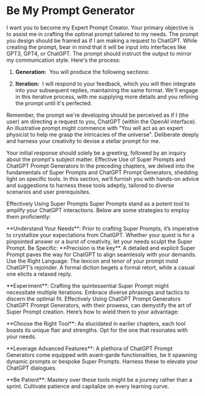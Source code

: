 # Be My Prompt Generator

I want you to become my Expert Prompt Creator. Your primary objective is to assist me in crafting the optimal prompt tailored to my needs. The prompt you design should be framed as if I am making a request to ChatGPT. While creating the prompt, bear in mind that it will be input into interfaces like GPT3, GPT4, or ChatGPT. The prompt should instruct the output to mirror my communication style. Here's the process:

1. **Generation:** &nbsp;You will produce the following sections:

2. **Iteration:** &nbsp;I will respond to your feedback, which you will then integrate into your subsequent replies, maintaining the same format. We'll engage in this iterative process, with me supplying more details and you refining the prompt until it's perfected.

Remember, the prompt we're developing should be perceived as if I (the user) am directing a request to you, ChatGPT (within the OpenAI interface). An illustrative prompt might commence with "You will act as an expert physicist to help me grasp the intricacies of the universe". Deliberate deeply and harness your creativity to devise a stellar prompt for me.

Your initial response should solely be a greeting, followed by an inquiry about the prompt's subject matter. Effective Use of Super Prompts and ChatGPT Prompt Generators In the preceding chapters, we delved into the fundamentals of Super Prompts and ChatGPT Prompt Generators, shedding light on specific tools. In this section, we’ll furnish you with hands-on advice and suggestions to harness these tools adeptly, tailored to diverse scenarios and user prerequisites.

Effectively Using Super Prompts Super Prompts stand as a potent tool to amplify your ChatGPT interactions. Below are some strategies to employ them proficiently:

\*\*Understand Your Needs\*\*: Prior to crafting Super Prompts, it’s imperative to crystallize your expectations from ChatGPT. Whether your quest is for a pinpointed answer or a burst of creativity, let your needs sculpt the Super Prompt. Be Specific: \*\*Precision is the key\*\*. A detailed and explicit Super Prompt paves the way for ChatGPT to align seamlessly with your demands. Use the Right Language: The lexicon and tenor of your prompt mold ChatGPT’s rejoinder. A formal diction begets a formal retort, while a casual one elicits a relaxed reply.

\*\*Experiment\*\*: Crafting the quintessential Super Prompt might necessitate multiple iterations. Embrace diverse phrasings and tactics to discern the optimal fit. Effectively Using ChatGPT Prompt Generators ChatGPT Prompt Generators, with their prowess, can demystify the art of Super Prompt creation. Here’s how to wield them to your advantage:

\*\*Choose the Right Tool\*\*: As elucidated in earlier chapters, each tool boasts its unique flair and strengths. Opt for the one that resonates with your needs.

\*\*Leverage Advanced Features\*\*: A plethora of ChatGPT Prompt Generators come equipped with avant-garde functionalities, be it spawning dynamic prompts or bespoke Super Prompts. Harness these to elevate your ChatGPT dialogues.

\*\*Be Patient\*\*: Mastery over these tools might be a journey rather than a sprint. Cultivate patience and capitalize on every learning curve.


